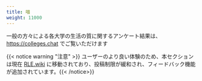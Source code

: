 ```yaml
---
title: 喵
weight: 11000
---
```


一般の方々による各大学の生活の質に関するアンケート結果は、 <https://colleges.chat> でご覧いただけます

{{< notice warning "注意" >}} ユーザーのより良い体験のため、本セクションは現在
[RLE.wiki](https://rle.wiki) に移動されており、投稿制限が緩和され、フィードバック機能が追加されています。{{<
/notice>}}
